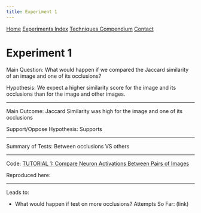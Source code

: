 ```yaml
---
title: Experiment 1
---
```


<head>
    <link rel="stylesheet" href="../index.css">
</head>

<div class="topnav">
  <a href="../index.html">Home</a>
  <a class="active" href="../expm_index.html">Experiments Index</a>
  <a href="#Techniques">Techniques Compendium</a>
  <a href="#Contact">Contact</a>
</div>

<p align="center"><h1><b>Experiment 1</b></h1></p>

Main Question: What would happen if we compared the Jaccard similarity of an image and one of its occlusions?

Hypothesis: We expect a higher similarity score for the image and its occlusions than for the image and other images.

---
Main Outcome: Jaccard Similarity was high for the image and one of its occlusions

Support/Oppose Hypothesis: Supports

---
Summary of Tests: 
Between occlusions VS others

---
Code:
<a href="https://colab.research.google.com/drive/12hQolN9TLXsakkG96nYUgU30_6YL74bf#scrollTo=IAJjuRTDBnOr">TUTORIAL 1: Compare Neuron Activations Between Pairs of Images</a>

Reproduced here:

---
Leads to: 
- What would happen if test on more occlusions?
    Attempts So Far:
        (link)
